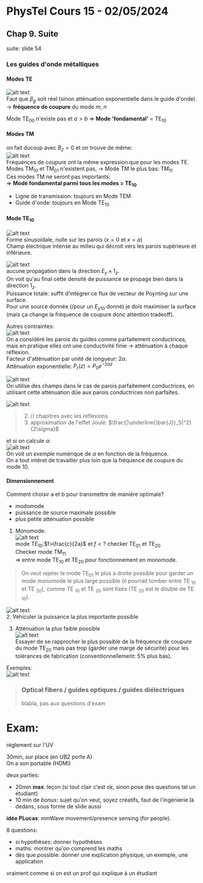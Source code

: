 # PhysTel Cours 15 - 02/05/2024

## Chap 9. Suite

suite: slide 54  
### Les guides d'onde métalliques
#### Modes TE

![alt text](image-219.png)  
Faut que $\beta_g$ soit réel (sinon atténuation exponentielle dans le guide d'onde).  
-> **fréquence de coupure** du mode $m$, $n$  

Mode $\mathrm{TE}_{00}$ n'existe pas et $a>b$ $\Rightarrow$ **Mode 'fondamental'** = $\mathrm{TE}_{10}$  

#### Modes TM
on fait ducoup avec $B_z=0$ et on trouve de même:  
![alt text](image-220.png)  
Fréquences de coupure ont la même expression que pour les modes TE.  
Modes $\mathrm{TM}_{10}$ et $\mathrm{TM}_{01}$ n'existent pas, -> Mode TM le plus bas: $\mathrm{TM}_{11}$  
Ces modes TM ne seront pas importants:  
$\Rightarrow$ **Mode fondamental parmi tous les modes = $\mathrm{TE}_{10}$**  

- Ligne de transmission: toujours en Mode $\mathrm{TEM}$  
- Guide d'onde: toujours en Mode $\mathrm{TE}_{10}$  

#### Mode $\mathrm{TE}_{10}$
![alt text](image-221.png)  
Forme sinusoïdale, nulle sur les parois ($x=0$ et $x=a$)  
Champ électrique intense au milieu qui décroit vers les parois supérieure et inférieure.  

![alt text](image-222.png)  
aucune propagation dans la direction $E_y \times 1_z$.  
On voit qu'au final cette densité de puissance se propage bien dans la direction $1_z$.  
Puissance totale: suffit d'intégrer ce flux de vecteur de Poynting sur une surface.  
Pour une source donnée (/pour un $E_{y10}$ donné) je dois maximiser la surface (mais ça change la fréquence de coupure donc attention tradeoff).  

Autres contraintes:  
![alt text](image-223.png)  
On a considéré les parois du guides comme parfaitement conductrices, mais en pratique elles ont une conductivité finie -> atténuation à chaque réflexion.  
Facteur d'atténuation par unité de longueur: $2\alpha$.  
Atténuation exponentielle: $P_r(z)=P_0 e^{-2\alpha z}$  

![alt text](image-224.png)  
On utilise des champs dans le cas de parois parfaitement conductrices, en utilisant cette atténuation dûe aux parois conductrices non parfaites.  

![alt text](image-227.png)  
> 2. // chapitres avec les réflexions.  
> 3. approximation de l'effet Joule: $\frac{|\underline{\bar{J}}_S|^2}{2\sigma}$  

et si on calcule $\alpha$:  
![alt text](image-228.png)  
On voit un _exemple_ numérique de $\alpha$ en fonction de la fréquence.  
On a tout intéret de travailler plus loin que la fréquence de coupure du mode $10$.  

#### Dimensionnement
Comment choisir a et b pour transmettre de manière optimale?  
- modomode  
- puissance de source maximale possible  
- plus petite atténuation possible  

1. Monomode:  
![alt text](image-229.png)  
mode $\mathrm{TE}_{10}$:$f>\frac{c}{2a}$ et $f<?$ checker $\mathrm{TE}_{01}$ et $\mathrm{TE}_{20}$  
Checker mode $\mathrm{TM}_{11}$  
$\Rightarrow$ entre mode $\mathrm{TE}_{10}$ et $\mathrm{TE}_{20}$ pour fonctionnement en monomode.  
> On veut rejeter le mode $\mathrm{TE}_{01}$ le plus à droite possible pour garder un mode monomode le plus large possible (il pourrait tomber entre TE $_{10}$ et TE $_{20}$), comme TE $_{10}$ et TE $_{20}$ sont fixés (TE $_{20}$ est le double de TE $_{10}$).  

![alt text](image-230.png)  
2. Véhiculer la puissance la plus importante possible  

3. Atténuation la plus faible possible  
![alt text](image-231.png)  
Essayer de se rapprocher le plus possible de la fréquence de coupure du mode $\mathrm{TE}_{20}$ mais pas trop (garder une marge de sécurité) pour les tolérances de fabrication (conventionnellement: 5% plus bas).  

Exemples:  
![alt text](image-232.png)  

> ### Optical fibers / guides optiques / guides diélectriques
> 
> blabla, pas aux questions d'exam  
> 

# Exam:
réglement sur l'UV  

30min, sur place (en UB2 porte A)  
On a son portable (HDMI)  

deux parties:  
- 20min **max**: leçon (si tout clair c'est ok, sinon pose des questions tel un étudiant)  
- 10 min de _bonus_: sujet qu'on veut, soyez créatifs, faut de l'ingénierie là dedans, sous forme de slide aussi  

**idée PLucas**: mmWave movement/presence sensing (for people).  

8 questions:  
- si hypothèses: donner hypothèses  
- maths: montrer qu'on comprend les maths  
- dès que possible: donner une explication physique, un exemple, une application  

vraiment comme si on est un prof qui explique à un étudiant  

